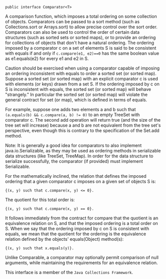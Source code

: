 ```
public interface Comparator<T>
```
A comparison function, which imposes a total ordering on some collection of objects. Comparators can be passed to a sort method (such as Collections.sort or Arrays.sort) to allow precise control over the sort order. Comparators can also be used to control the order of certain data structures (such as sorted sets or sorted maps), or to provide an ordering for collections of objects that don't have a natural ordering.
The ordering imposed by a comparator c on a set of elements S is said to be consistent with equals if and only if ` c.compare(e1, e2)==0 ` has the same boolean value as e1.equals(e2) for every e1 and e2 in S.

Caution should be exercised when using a comparator capable of imposing an ordering inconsistent with equals to order a sorted set (or sorted map). Suppose a sorted set (or sorted map) with an explicit comparator c is used with elements (or keys) drawn from a set S. If the ordering imposed by c on S is inconsistent with equals, the sorted set (or sorted map) will behave "strangely." In particular the sorted set (or sorted map) will violate the general contract for set (or map), which is defined in terms of equals.

For example, suppose one adds two elements a and b such that ` (a.equals(b) && c.compare(a, b) != 0)` to an empty TreeSet with comparator c. The second add operation will return true (and the size of the tree set will increase) because a and b are not equivalent from the tree set's perspective, even though this is contrary to the specification of the Set.add method.

Note: It is generally a good idea for comparators to also implement java.io.Serializable, as they may be used as ordering methods in serializable data structures (like TreeSet, TreeMap). In order for the data structure to serialize successfully, the comparator (if provided) must implement Serializable.

For the mathematically inclined, the relation that defines the imposed ordering that a given comparator c imposes on a given set of objects S is:
```
{(x, y) such that c.compare(x, y) <= 0}.
```
The quotient for this total order is:
```
{(x, y) such that c.compare(x, y) == 0}.
``` 
It follows immediately from the contract for compare that the quotient is an equivalence relation on S, and that the imposed ordering is a total order on S. When we say that the ordering imposed by c on S is consistent with equals, we mean that the quotient for the ordering is the equivalence relation defined by the objects' equals(Object) method(s):
```
{(x, y) such that x.equals(y)}. 
```
Unlike Comparable, a comparator may optionally permit comparison of null arguments, while maintaining the requirements for an equivalence relation.

This interface is a member of the `Java Collections Framework`.
